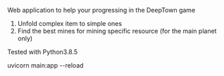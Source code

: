 Web application to help your progressing in the DeepTown game 

1.  Unfold complex item to simple ones
2. Find the best mines for mining specific resource (for the main planet only)


Tested with Python3.8.5

uvicorn main:app --reload